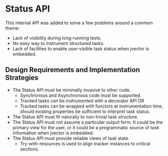 <!--
~ Copyright DataStax, Inc.
~
~ Licensed under the Apache License, Version 2.0 (the "License");
~ you may not use this file except in compliance with the License.
~ You may obtain a copy of the License at
~
~ http://www.apache.org/licenses/LICENSE-2.0
~
~ Unless required by applicable law or agreed to in writing, software
~ distributed under the License is distributed on an "AS IS" BASIS,
~ WITHOUT WARRANTIES OR CONDITIONS OF ANY KIND, either express or implied.
~ See the License for the specific language governing permissions and
~ limitations under the License.
-->
# Status API

This internal API was added to solve a few problems around a common theme:

* Lack of visibility during long-running tests.
* No easy way to instrument structured tasks.
* Lack of facilities to enable user-visible task status when jvector is embedded.

## Design Requirements and Implementation Strategies

* The Status API must be minimally invasive to other code.
  * Synchronous and Asynchronous code must be supported.
  * Tracked tasks can be instrumented with a decorator API OR
  * Tracked tasks can be wrapped with functors at instrumentation time, should existing properties be sufficient to interpret task status.
* The Status API must fit naturally to non-trivial task structure.
* The Status API must not assume a particular output form. It could be the primary view for the user, or it could be a programmatic source of task information when jvector is embedded.
* The Status API must provide reliable views of task state.
  * Try-with-resources is used to align tracker instances to critical sections.

```mermaid
```